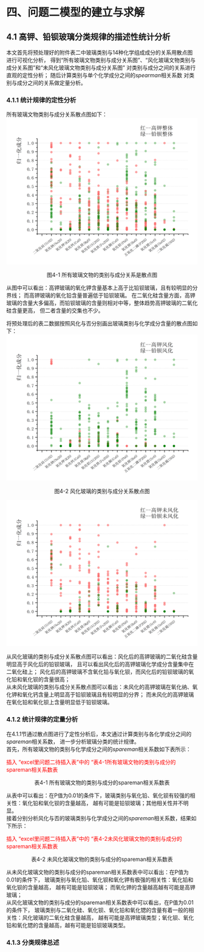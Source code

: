 <style>
    .red{
        color:red;
    }
</style>

# 四、问题二模型的建立与求解
## 4.1 高钾、铅钡玻璃分类规律的描述性统计分析
本文首先将预处理好的附件表二中玻璃类别与14种化学组成成分的关系用散点图进行可视化分析，
得到“所有玻璃文物类别与成分关系图”、“风化玻璃文物类别与成分关系图”和“未风化玻璃文物类别与成分关系图”
对类别与成分之间的关系进行直观的定性分析； 随后计算类别与单个化学成分之间的$spearman$相关系数
对类别与成分之间的关系做定量分析。
### 4.1.1 统计规律的定性分析
所有玻璃文物类别与成分关系散点图如下：
![](../graph/成分分析/类别成分分析.png)
<center>图4-1 所有玻璃文物的类别与成分关系是散点图</center>

从图中可以看出：高钾玻璃的氧化钾含量基本上高于比铅钡玻璃，且有较明显的分界线；
而高钾玻璃的氧化铅含量普遍低于铅钡玻璃。
在二氧化硅含量方面，高钾玻璃的含量大多偏高，而铅钡玻璃的含量则相对中等，整体趋势高钾玻璃的二氧化硅含量更高，
但二者含量的交集也不少。

将预处理后的表二数据按照风化与否分别画出玻璃类别与化学成分含量的散点图如下：
![](../graph/成分分析/风化类别分析.png)
<center>图4-2 风化玻璃的类别与成分关系散点图</center>

![](../graph/成分分析/未风化类别分析.png)

从风化玻璃的类别与成分关系散点图可以看出：风化后的高钾玻璃的二氧化硅含量明显高于风化后的铅钡玻璃，
且可以看出风化后的高钾玻璃化学成分含量集中在二氧化硅上；
风化后的高钾玻璃不含氧化铅与氧化钡，而风化后的铅钡玻璃的氧化铅和氧化钡的含量很高；</br>
从未风化玻璃的类别与成分关系散点图可以看出：未风化的高钾玻璃在氧化纳、氧化钾和氧化钙含量上明显高于铅钡玻璃且有较明显的分界；
而未风化的高钾玻璃在氧化铅和氧化钡上含量明显低于铅钡玻璃。

### 4.1.2 统计规律的定量分析
在4.1.1节通过散点图进行了定性分析后，本文通过计算类别与各化学成分之间的$spareman$相关系数，
进一步分析玻璃分类的统计规律。</br>
首先，所有玻璃文物的类别与化学成分之间的$spareman$相关系数如下表所示：
<p class=red>插入 “excel里问题二待插入表”中的 “表4-1所有玻璃文物的类别与成分的spareman相关系数表 </p>
<center>表4-1 所有玻璃文物的类别与成分的spareman相关系数表</center>

从表中可以看出：在P值为0.01的条件下，玻璃类别与氧化铅、氧化钡有较强的相关性：氧化铅和氧化钡的含量越高，
越有可能是铅钡玻璃；其他相关性并不明显。  
接着分别分析风化与否的玻璃类别与化学成分之间的$spareman$相关系数，结果如下所示：
<p class=red>插入 “excel里问题二待插入表”中的 “表4-2未风化玻璃文物的类别与成分的spareman相关系数表 </p>
<center>表4-2 未风化玻璃文物的类别与成分的spareman相关系数表</center>


从未风化玻璃文物的类别与成分的spareman相关系数表中可以看出：在P值为0.01的条件下，
玻璃类别与氧化铅、氧化钡和氧化钾有极强的相关性：氧化铅和氧化钡的含量越高， 越有可能是铅钡玻璃；
而氧化钾的含量越高越有可能是高钾玻璃；</br>
从风化玻璃文物的类别与成分的spareman相关系数表中可以看出，在P值为0.01的条件下，
玻璃类别与二氧化硅、氧化钡、氧化铅和氧化锶的含量有着一般的相关性：风化玻璃的二氧化硅含量越高，
越有可能是高钾玻璃类型；氧化钡、氧化铅和氧化锶的含量越高，越有可能是铅钡玻璃类型。  
### 4.1.3 分类规律总述
